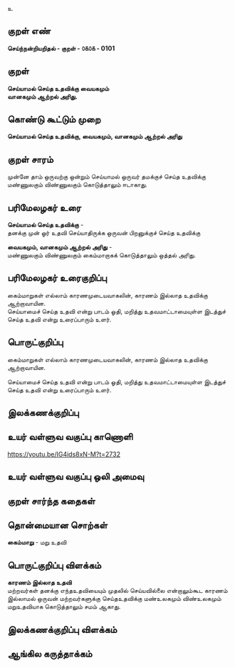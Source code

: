 உ

## குறள் எண் 

**செய்ந்நன்றியறிதல் - குறள் - ௦௧௦௧ - 0101**  

## குறள் 

**செய்யாமல் செய்த உதவிக்கு வையகமும்  
வானகமும் ஆற்றல் அரிது.** 

## கொண்டு கூட்டும் முறை

**செய்யாமல் செய்த உதவிக்கு, வையகமும், வானகமும் ஆற்றல் அரிது**  

## குறள் சாரம் 

முன்னே தாம் ஒருவற்கு ஒன்றும் செய்யாமல் ஒருவர் தமக்குச் செய்த உதவிக்கு மண்ணுலகும் விண்ணுலகும் கொடுத்தாலும் ஈடாகாது. 

## பரிமேலழகர் உரை

**செய்யாமல் செய்த உதவிக்கு** -   
தனக்கு முன் ஓர் உதவி செய்யாதிருக்க ஒருவன் பிறனுக்குச் செய்த உதவிக்கு  

**வையகமும், வானகமும் ஆற்றல் அரிது** -   
மண்ணுலகும் விண்ணுலகும் கைம்மாறாகக் கொடுத்தாலும் ஒத்தல் அரிது.     

## பரிமேலழகர் உரைகுறிப்பு   

கைம்மாறுகள் எல்லாம் காரணமுடையவாகலின், காரணம் இல்லாத உதவிக்கு ஆற்றாவாயின.  
செய்யாமைச் செய்த உதவி என்று பாடம் ஓதி, மறித்து உதவமாட்டாமையுள்ள இடத்துச் செய்த உதவி என்று உரைப்பாரும் உளர்.  

## பொருட்குறிப்பு 

கைம்மாறுகள் எல்லாம் காரணமுடையவாகலின், காரணம் இல்லாத உதவிக்கு ஆற்றாவாயின.  

செய்யாமைச் செய்த உதவி என்று பாடம் ஓதி, மறித்து உதவமாட்டாமையுள்ள இடத்துச் செய்த உதவி என்று உரைப்பாரும் உளர். 

## இலக்கணக்குறிப்பு  


## உயர் வள்ளுவ வகுப்பு காணொளி

https://youtu.be/IG4ids8xN-M?t=2732

## உயர் வள்ளுவ வகுப்பு ஒலி அமைவு 

 
## குறள் சார்ந்த கதைகள் 


## தொன்மையான சொற்கள்

**கைம்மாறு** - மறு உதவி   

## பொருட்குறிப்பு விளக்கம்

**காரணம் இல்லாத உதவி**  
மற்றவர்கள் தனக்கு எந்தஉதவியையும் முதலில் செய்யவில்லை என்றாலும்கூட காரணம் இல்லாமல் ஒருவன் மற்றவர்களுக்கு செய்தஉதவிக்கு மண்உலகமும் விண்உலகமும் மறுஉதவியாக கொடுத்தாலும் சமம் ஆகாது.

## இலக்கணக்குறிப்பு விளக்கம்


## ஆங்கில கருத்தாக்கம் 


